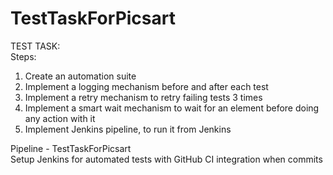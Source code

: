 <h1 class="code-line" data-line-start=0 data-line-end=1 ><a id="TestTaskForPicsart_0"></a>TestTaskForPicsart</h1>
<p class="has-line-data" data-line-start="1" data-line-end="3">TEST TASK:<br>
Steps:</p>
<ol>
<li class="has-line-data" data-line-start="3" data-line-end="4">Create an automation suite</li>
<li class="has-line-data" data-line-start="4" data-line-end="5">Implement a logging mechanism before and after each test</li>
<li class="has-line-data" data-line-start="5" data-line-end="6">Implement a retry mechanism to retry failing tests 3 times</li>
<li class="has-line-data" data-line-start="6" data-line-end="7">Implement a smart wait mechanism to wait for an element before doing any action with it</li>
<li class="has-line-data" data-line-start="7" data-line-end="8">Implement Jenkins pipeline, to run it from Jenkins</li>
</ol>
<p class="has-line-data" data-line-start="10" data-line-end="12">Pipeline - TestTaskForPicsart<br>
Setup Jenkins for automated tests with GitHub CI integration when commits</p>
